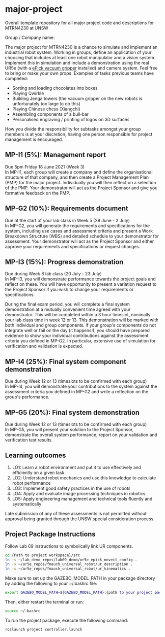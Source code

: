 # major-project
Overall template repository for all major project code and descriptions for MTRN4230 at UNSW

Group / Company name: <Insert your company name here>

The major project for MTRN4230 is a chance to simulate and implement an industrial robot system. Working in groups, define an application of your choosing that includes at least one robot manipulator and a vision system. Implement this in simulation and include a demonstration using the real UR5e (with a [ePick vacuum gripper](https://www.universal-robots.com/plus/urplus-components/handling-grippers/epick/) installed) and camera system. Feel free to bring or make your own props. Examples of tasks previous teams have completed:
 - Sorting and loading chocolates into boxes
 - Playing Qwirkle
 - Building Jenga towers (the vacuum gripper on the new robots is unfortunately too large to do this)
 - Playing Chinese chess (Xiangchi)
 - Assembling components of a bull-bar
 - Personalised engraving / printing of logos on 3D surfaces
  
How you divide the responsibility for subtasks amongst your group members is at your discretion, having one person responsible for project management is encouraged.
  
## MP-I1 (5%): Management report
Due 5pm Friday 18 June 2021 (Week 3)\
In MP-I1, each group will create a company and define the organisational structure of that company, and then create a Project Management Plan (PMP) for the major project. Individually you will then reflect on a selection of the PMP. Your demonstrator will act as the Project Sponsor and give you formative feedback on the PMP.
  
## MP-G2 (10%): Requirements document
Due at the start of your lab class in Week 5 (29 June - 2 July)\
In MP-G2, you will generate the requirements and specifications for the system, including use cases and assessment criteria and present a Work Breakdown Structure (WBS) and detailed schedule to your demonstrator for assessment. Your demonstrator will act as the Project Sponsor and either approve your requirements and specifications or request changes.
  
## MP-I3 (15%): Progress demonstration
Due during Week 8 lab class (20 July - 23 July)\
In MP-I3, you will demonstrate performance towards the project goals and reflect on these. You will have opportunity to present a variation request to the Project Sponsor if you wish to change your requirements or specifications.
  
During the final exam period, you will complete a final system demonstration at a mutually convenient time agreed with your demonstrator. This will be completed within a 3 hour timeslot, nominally your lab class time in week 12 or 13. This demonstration will be marked with both individual and group components. If your group's components do not integrate well or fail on the day (it happens!), you should have prepared evidence to show your individual contributions against the assessment criteria you defined in MP-G2. In particular, extensive use of simulation for verification and validation is expected.

## MP-I4 (25%): Final system component demonstration
Due during Week 12 or 13 (timeslots to be confirmed with each group)\
In MP-I4, you will demonstrate your contributions to the system against the assessment criteria you defined in MP-G2 and write a reflection on the group's performance.
  
## MP-G5 (20%): Final system demonstration
Due during Week 12 or 13 (timeslots to be confirmed with each group)\
In MP-G5, you will present your solution to the Project Sponsor, demonstrate the overall system performance, report on your validation and verification test results. 

## Learning outcomes
1. LO1: Learn a robot environment and put it to use effectively and efficiently on a given task
2. LO2: Understand robot mechanics and use this knowledge to calculate robot performance
3. LO3: Implement good safety practices in the use of robots
4. LO4: Apply and evaluate image processing techniques in robotics
5. LO5: Apply engineering management and technical tools fluently and systematically
  
Late submission of any of these assessments is not permitted without approval being granted through the UNSW special consideration process.

## Project Package Instructions
 
Follow Lab 09 instructions to symbolically link UR components.
```bash
cd {Path to project workspace}/src
ln -s ~/lab_demo_repos/lab09_demo/ur5e_epick_moveit_config .
ln -s ~/ur5e_repos/fmauch_universal_robot/ur_description .
ln -s ~/ur5e_repos/fmauch_universal_robot/ur_kinematics .
``` 

Make sure to set up the GAZEBO_MODEL_PATH in your package directory by adding the following to your ~/.bashrc file:
```bash
export GAZEBO_MODEL_PATH=${GAZEBO_MODEL_PATH}:{path to your project package goes here}/models
```
Then, either restart the terminal or run:
```bash
source ~/.bashrc
```

To run the project package, execute the following command:
```bash
roslaunch project controller.launch
```








